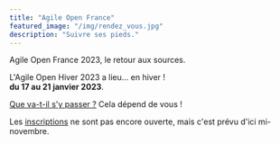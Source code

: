 ```yaml
---
title: "Agile Open France"
featured_image: "/img/rendez_vous.jpg"
description: "Suivre ses pieds."
---
```


Agile Open France 2023, le retour aux sources.

L'Agile Open Hiver 2023 a lieu… en hiver !<br/> **du 17 au 21 janvier 2023**.

[Que va-t-il s'y passer ?](esprit) Cela dépend de vous !

Les [inscriptions](inscription) ne sont pas encore ouverte, mais c'est prévu d'ici mi-novembre.

